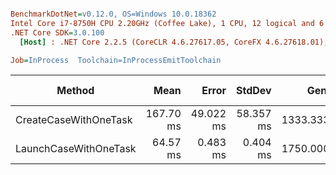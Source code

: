 ``` ini

BenchmarkDotNet=v0.12.0, OS=Windows 10.0.18362
Intel Core i7-8750H CPU 2.20GHz (Coffee Lake), 1 CPU, 12 logical and 6 physical cores
.NET Core SDK=3.0.100
  [Host] : .NET Core 2.2.5 (CoreCLR 4.6.27617.05, CoreFX 4.6.27618.01), X64 RyuJIT DEBUG

Job=InProcess  Toolchain=InProcessEmitToolchain  

```
|                Method |      Mean |     Error |    StdDev |     Gen 0 |    Gen 1 | Gen 2 | Allocated |
|---------------------- |----------:|----------:|----------:|----------:|---------:|------:|----------:|
| CreateCaseWithOneTask | 167.70 ms | 49.022 ms | 58.357 ms | 1333.3333 |        - |     - |    7.2 KB |
| LaunchCaseWithOneTask |  64.57 ms |  0.483 ms |  0.404 ms | 1750.0000 | 250.0000 |     - |    7.2 KB |
